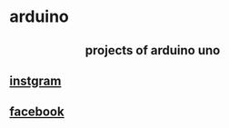 # arduino




<center>   
<h2> projects of arduino uno </h2>

</center>

<a href="https://www.instagram.com/osama_alkassaby/"> 
 <h2> instgram </h2>
</a>


<a href="https://www.facebook.com/osamaelqassaby/"> 
 <h2> facebook </h2>
</a>
